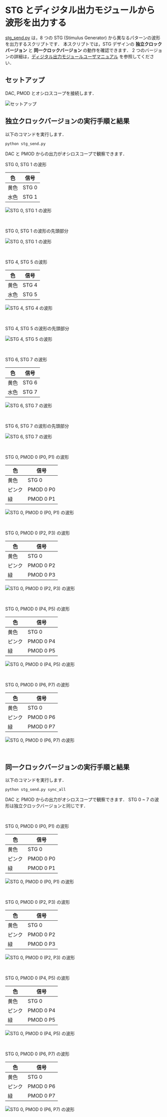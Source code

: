 # STG とディジタル出力モジュールから波形を出力する

[stg_send.py](./stg_send.py) は，8 つの STG (Stimulus Generator) から異なるパターンの波形を出力するスクリプトです．
本スクリプトでは，STG デザインの **独立クロックバージョン** と **同一クロックバージョン** の動作を確認できます．
2 つのバージョンの詳細は，[ディジタル出力モジュールユーザマニュアル](../../docs/stg/digital_output.md) を参照してください．

## セットアップ

DAC, PMOD とオシロスコープを接続します．

![セットアップ](../../docs/stg/images/stg_x8_send_setup.png)

## 独立クロックバージョンの実行手順と結果

以下のコマンドを実行します．

```
python stg_send.py
```

DAC と PMOD からの出力がオシロスコープで観察できます．


STG 0, STG 1 の波形

| 色 | 信号 |
| --- | --- |
| 黄色 | STG 0 |
| 水色 | STG 1 |

![STG 0, STG 1 の波形](images/stg_0_1_whole.jpg)

<br>

STG 0, STG 1 の波形の先頭部分

![STG 0, STG 1 の波形](images/stg_0_1_part.jpg)

<br>

STG 4, STG 5 の波形

| 色 | 信号 |
| --- | --- |
| 黄色 | STG 4 |
| 水色 | STG 5 |

![STG 4, STG 4 の波形](images/stg_4_5_whole.jpg)

<br>

STG 4, STG 5 の波形の先頭部分

![STG 4, STG 5 の波形](images/stg_4_5_part.jpg)

<br>

STG 6, STG 7 の波形 

| 色 | 信号 |
| --- | --- |
| 黄色 | STG 6 |
| 水色 | STG 7 |

![STG 6, STG 7 の波形](images/stg_6_7_whole.jpg)

<br>

STG 6, STG 7 の波形の先頭部分

![STG 6, STG 7 の波形](images/stg_6_7_part.jpg)

<br>

STG 0, PMOD 0 (P0, P1) の波形

| 色 | 信号 |
| --- | --- |
| 黄色 | STG 0 |
| ピンク | PMOD 0 P0 |
| 緑 | PMOD 0 P1 |

![STG 0, PMOD 0 (P0, P1) の波形](images/stg_0_pmod_0_p0_p1.jpg)

<br>

STG 0, PMOD 0 (P2, P3) の波形

| 色 | 信号 |
| --- | --- |
| 黄色 | STG 0 |
| ピンク | PMOD 0 P2 |
| 緑 | PMOD 0 P3 |

![STG 0, PMOD 0 (P2, P3) の波形](images/stg_0_pmod_0_p2_p3.jpg)

<br>

STG 0, PMOD 0 (P4, P5) の波形

| 色 | 信号 |
| --- | --- |
| 黄色 | STG 0 |
| ピンク | PMOD 0 P4 |
| 緑 | PMOD 0 P5 |

![STG 0, PMOD 0 (P4, P5) の波形](images/stg_0_pmod_0_p4_p5.jpg)

<br>

STG 0, PMOD 0 (P6, P7) の波形

| 色 | 信号 |
| --- | --- |
| 黄色 | STG 0 |
| ピンク | PMOD 0 P6 |
| 緑 | PMOD 0 P7 |

![STG 0, PMOD 0 (P6, P7) の波形](images/stg_0_pmod_0_p6_p7.jpg)

<br>

## 同一クロックバージョンの実行手順と結果

以下のコマンドを実行します．

```
python stg_send.py sync_all
```

DAC と PMOD からの出力がオシロスコープで観察できます．
STG 0 ~ 7 の波形は独立クロックバージョンと同じです．


<br>

STG 0, PMOD 0 (P0, P1) の波形

| 色 | 信号 |
| --- | --- |
| 黄色 | STG 0 |
| ピンク | PMOD 0 P0 |
| 緑 | PMOD 0 P1 |

![STG 0, PMOD 0 (P0, P1) の波形](images/stg_0_pmod_0_p0_p1_sync.jpg)

<br>

STG 0, PMOD 0 (P2, P3) の波形 

| 色 | 信号 |
| --- | --- |
| 黄色 | STG 0 |
| ピンク | PMOD 0 P2 |
| 緑 | PMOD 0 P3 |

![STG 0, PMOD 0 (P2, P3) の波形](images/stg_0_pmod_0_p2_p3_sync.jpg)

<br>

STG 0, PMOD 0 (P4, P5) の波形

| 色 | 信号 |
| --- | --- |
| 黄色 | STG 0 |
| ピンク | PMOD 0 P4 |
| 緑 | PMOD 0 P5 |

![STG 0, PMOD 0 (P4, P5) の波形](images/stg_0_pmod_0_p4_p5_sync.jpg)

<br>

STG 0, PMOD 0 (P6, P7) の波形

| 色 | 信号 |
| --- | --- |
| 黄色 | STG 0 |
| ピンク | PMOD 0 P6 |
| 緑 | PMOD 0 P7 |

![STG 0, PMOD 0 (P6, P7) の波形](images/stg_0_pmod_0_p6_p7_sync.jpg)
